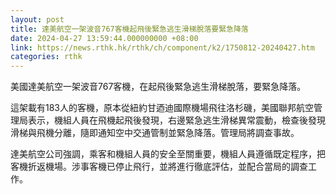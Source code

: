 ```yaml
---
layout: post
title: 達美航空一架波音767客機起飛後緊急逃生滑梯脫落要緊急降落
date: 2024-04-27 13:59:44.000000000 +08:00
link: https://news.rthk.hk/rthk/ch/component/k2/1750812-20240427.htm
categories: rthk
---
```


美國達美航空一架波音767客機，在起飛後緊急逃生滑梯脫落，要緊急降落。

這架載有183人的客機，原本從紐約甘迺迪國際機場飛往洛杉磯，美國聯邦航空管理局表示，機組人員在飛機起飛後發現，右邊緊急逃生滑梯異常震動，檢查後發現滑梯與飛機分離，隨即通知空中交通管制並緊急降落。管理局將調查事故。

達美航空公司強調，乘客和機組人員的安全至關重要，機組人員遵循既定程序，把客機折返機場。涉事客機已停止飛行，並將進行徹底評估，並配合當局的調查工作。
